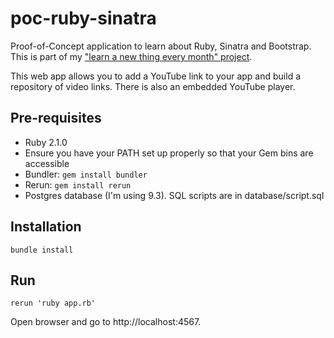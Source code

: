 # poc-ruby-sinatra

Proof-of-Concept application to learn about Ruby, Sinatra and Bootstrap. This is part of my ["learn a new thing every month" project](http://leeprovoost.github.io/). 

This web app allows you to add a YouTube link to your app and build a repository of video links. There is also an embedded YouTube player.

## Pre-requisites

* Ruby 2.1.0
* Ensure you have your PATH set up properly so that your Gem bins are accessible
* Bundler: `gem install bundler`
* Rerun: `gem install rerun`
* Postgres database (I'm using 9.3). SQL scripts are in database/script.sql

## Installation

```bundle install```

## Run

```rerun 'ruby app.rb'```

Open browser and go to http://localhost:4567.